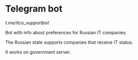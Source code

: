 # Telegram bot
*t.me/itco_supportbot*

Bot with info about preferences for Russian IT companies.

The Russian state supports companies that receive IT status.

It works on government server.
